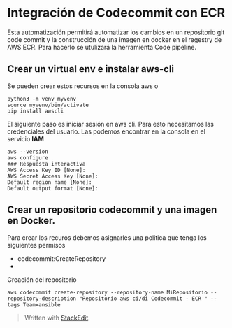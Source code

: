 

# Integración de Codecommit con ECR

Esta automatización permitirá automatizar los cambios en un repositorio  git code commit y la construcción de una imagen en docker en el regestry de AWS ECR. Para hacerlo se utulizará la herramienta Code pipeline.

## Crear un virtual env e instalar aws-cli 
Se pueden crear estos recursos en la consola aws o 

```
python3 -m venv myvenv
source myvenv/bin/activate
pip install awscli

```
El siguiente paso es iniciar sesión en aws cli. Para esto necesitamos las credenciales del usuario. Las podemos encontrar en la consola en el servicio **IAM** 

```
aws --version
aws configure 
### Respuesta interactiva
AWS Access Key ID [None]: 
AWS Secret Access Key [None]: 
Default region name [None]: 
Default output format [None]:  
```
## Crear un repositorio codecommit y una imagen en Docker.

Para crear los recuros debemos asignarles una politica que tenga los siguientes permisos

- codecommit:CreateRepository 
- 
Creación del repositorio
```
aws codecommit create-repository --repository-name MiRepositorio --repository-description "Repositorio aws ci/di Codecommit - ECR " --tags Team=ansible

```

> Written with [StackEdit](https://stackedit.io/).
<!--stackedit_data:
eyJoaXN0b3J5IjpbNjE0MjI2NjEzLDE2MDg0NjA1MzIsLTE3Nz
YxMDY4MiwxNTM5MTI1NTgzLDg1NzkzMjIxMV19
-->